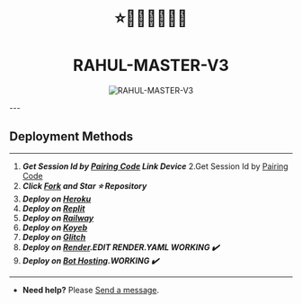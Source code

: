 <h1 align="center"> ⭐🚀🚀🚀🌈🌈🌈 </h1> 

<h1 align="center"> RAHUL-MASTER-V3 </h1> 

<p align="center">
  <img alt="RAHUL-MASTER-V3" src="https://api.tioo.eu.org/file/24Mz9c3fxSHl.jpeg">
</p>
---
  
## Deployment Methods
---                       
1.  ***Get Session Id by [Pairing Code](https://efeurhobo-empire-x-home.vercel.app/) Link Device***
2.Get Session Id by [Pairing Code](https://rahul-master-v3-session-id.onrender.com/pair) 
3.  ***Click [Fork](https://github.com/efeurhobo/RAHUL-MASTER-V3/fork) and Star ⭐ Repository***
4.  ***Deploy on [Heroku](https://efeurhobo-empire-x.vercel.app/)***
5.  ***Deploy on [Replit]()***
6.  ***Deploy on [Railway]()***
7.  ***Deploy on [Koyeb](https://app.koyeb.com/deploy?name=RAHUL-MASTER-V3&repository=efeurhobo%2FRAHUL-MASTER-V3&branch=main&instance_type=free&env%5BBOT_NAME%5D=RAHUL-MASTER-V3&env%5BAUTO_REACT%5D=true&env%5BOWNER_REACT%5D=true&env%5BPREFIX%5D=.&env%5BMODE%5D=private&env%5BAUTO_READ_STATUS%5D=false&env%5BOWNER_NUMBER%5D=2348078582627&env%5BSESSION_ID%5D=Put+session+I%27d+here)***
8. ***Deploy on [Glitch]()***
9. ***Deploy on [Render](https://empire-x-efeurhobo.vercel.app/).EDIT RENDER.YAML WORKING ✔️***
10. ***Deploy on [Bot Hosting](https://bot-hosting.net/?aff=1148117314785529946).WORKING ✔️***
---
- **Need help?** Please [Send a message](https://rahul-contact-form.vercel.app/).
